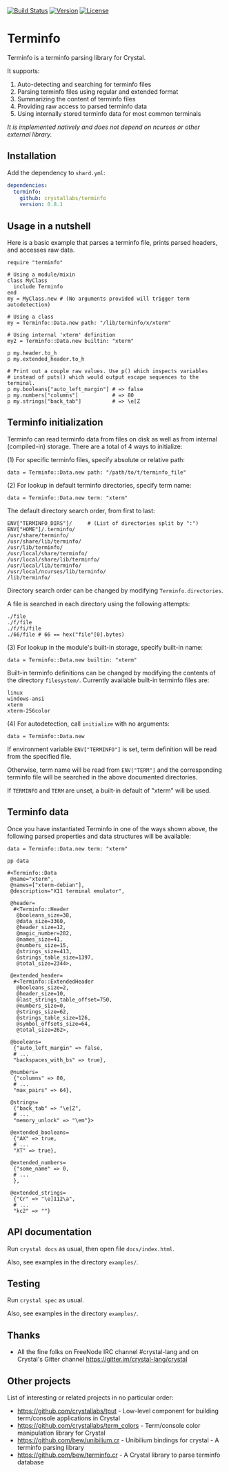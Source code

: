 [![Build Status](https://travis-ci.com/crystallabs/terminfo.svg?branch=master)](https://travis-ci.com/crystallabs/terminfo)
[![Version](https://img.shields.io/github/tag/crystallabs/terminfo.svg?maxAge=360)](https://github.com/crystallabs/terminfo/releases/latest)
[![License](https://img.shields.io/github/license/crystallabs/terminfo.svg)](https://github.com/crystallabs/terminfo/blob/master/LICENSE)

# Terminfo

Terminfo is a terminfo parsing library for Crystal.

It supports:

1. Auto-detecting and searching for terminfo files
1. Parsing terminfo files using regular and extended format
1. Summarizing the content of terminfo files
1. Providing raw access to parsed terminfo data
1. Using internally stored terminfo data for most common terminals

*It is implemented natively and does not depend on ncurses or other external library.*

## Installation

Add the dependency to `shard.yml`:

```yaml
dependencies:
  terminfo:
    github: crystallabs/terminfo
    version: 0.8.1
```

## Usage in a nutshell

Here is a basic example that parses a terminfo file, prints parsed headers, and accesses raw data.

```crystal
require "terminfo"

# Using a module/mixin
class MyClass
  include Terminfo
end
my = MyClass.new # (No arguments provided will trigger term autodetection)

# Using a class
my = Terminfo::Data.new path: "/lib/terminfo/x/xterm"

# Using internal 'xterm' definition
my2 = Terminfo::Data.new builtin: "xterm"

p my.header.to_h
p my.extended_header.to_h

# Print out a couple raw values. Use p() which inspects variables
# instead of puts() which would output escape sequences to the terminal.
p my.booleans["auto_left_margin"] # => false
p my.numbers["columns"]           # => 80
p my.strings["back_tab"]          # => \e[Z
```

## Terminfo initialization

Terminfo can read terminfo data from files on disk as well as from internal (compiled-in) storage.
There are a total of 4 ways to initialize:


(1) For specific terminfo files, specify absolute or relative path:

```crystal
data = Terminfo::Data.new path: "/path/to/t/terminfo_file"
```

(2) For lookup in default terminfo directories, specify term name:

```crystal
data = Terminfo::Data.new term: "xterm"
```

The default directory search order, from first to last:

```crystal
ENV["TERMINFO_DIRS"]/     # (List of directories split by ":")
ENV["HOME"]/.terminfo/
/usr/share/terminfo/
/usr/share/lib/terminfo/
/usr/lib/terminfo/
/usr/local/share/terminfo/
/usr/local/share/lib/terminfo/
/usr/local/lib/terminfo/
/usr/local/ncurses/lib/terminfo/
/lib/terminfo/
```

Directory search order can be changed by modifying `Terminfo.directories`.

A file is searched in each directory using the following attempts:

```crystal
./file
./f/file
./f/fi/file
./66/file # 66 == hex("file"[0].bytes)
```

(3) For lookup in the module's built-in storage, specify built-in name:

```crystal
data = Terminfo::Data.new builtin: "xterm"
```

Built-in terminfo definitions can be changed by modifying the contents of the
directory `filesystem/`. Currently available built-in terminfo files are:

```crystal
linux
windows-ansi
xterm
xterm-256color
```

(4) For autodetection, call `initialize` with no arguments:

```crystal
data = Terminfo::Data.new
```

If environment variable `ENV["TERMINFO"]` is set, term definition will
be read from the specified file.

Otherwise, term name will be read from `ENV["TERM"]` and the corresponding
terminfo file will be searched in the above documented directories.

If `TERMINFO` and `TERM` are unset, a built-in default of "xterm" will be used.

## Terminfo data

Once you have instantiated Terminfo in one of the ways shown above,
the following parsed properties and data structures will be available:

```crystal
data = Terminfo::Data.new term: "xterm"

pp data

#<Terminfo::Data
 @name="xterm",
 @names=["xterm-debian"],
 @description="X11 terminal emulator",

 @header=
  #<Terminfo::Header
   @booleans_size=38,
   @data_size=3360,
   @header_size=12,
   @magic_number=282,
   @names_size=41,
   @numbers_size=15,
   @strings_size=413,
   @strings_table_size=1397,
   @total_size=2344>,

 @extended_header=
  #<Terminfo::ExtendedHeader
   @booleans_size=2,
   @header_size=10,
   @last_strings_table_offset=750,
   @numbers_size=0,
   @strings_size=62,
   @strings_table_size=126,
   @symbol_offsets_size=64,
   @total_size=262>,

 @booleans=
  {"auto_left_margin" => false,
  # ...
  "backspaces_with_bs" => true},

 @numbers=
  {"columns" => 80,
  # ...
  "max_pairs" => 64},

 @strings=
  {"back_tab" => "\e[Z",
  # ...
  "memory_unlock" => "\em"}>

 @extended_booleans=
  {"AX" => true,
  # ...
  "XT" => true},

 @extended_numbers=
  {"some_name" => 0,
  # ...
  },

 @extended_strings=
  {"Cr" => "\e]112\a",
  # ...
  "kc2" => ""}
```

## API documentation

Run `crystal docs` as usual, then open file `docs/index.html`.

Also, see examples in the directory `examples/`.

## Testing

Run `crystal spec` as usual.

Also, see examples in the directory `examples/`.

## Thanks

* All the fine folks on FreeNode IRC channel #crystal-lang and on Crystal's Gitter channel https://gitter.im/crystal-lang/crystal

## Other projects

List of interesting or related projects in no particular order:

- https://github.com/crystallabs/tput - Low-level component for building term/console applications in Crystal
- https://github.com/crystallabs/term_colors - Term/console color manipulation library for Crystal
- https://github.com/bew/unibilium.cr - Unibilium bindings for crystal - A terminfo parsing library
- https://github.com/bew/terminfo.cr - A Crystal library to parse terminfo database
